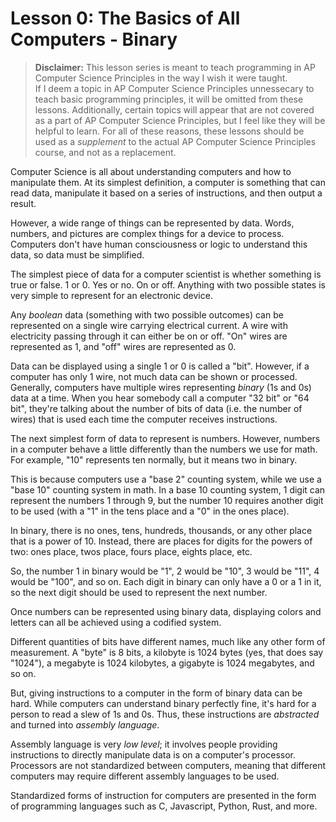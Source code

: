 # Lesson 0: The Basics of All Computers - Binary

> **Disclaimer:** This lesson series is meant to teach programming in AP Computer Science Principles in the way I wish it were taught.  
> If I deem a topic in AP Computer Science Principles unnessecary to teach basic programming principles, it will be omitted from these lessons.
> Additionally, certain topics will appear that are not covered as a part of AP Computer Science Principles, but I feel like they will be helpful to learn.
> For all of these reasons, these lessons should be used as a *supplement* to the actual AP Computer Science Principles course, and not as a replacement.  

Computer Science is all about understanding computers and how to manipulate them. At its simplest definition, a computer is something that can read data, manipulate it based on a series of instructions, and then output a result.  

However, a wide range of things can be represented by data. Words, numbers, and pictures are complex things for a device to process. Computers don't have human consciousness or logic to understand this data, so data must be simplified.  

The simplest piece of data for a computer scientist is whether something is true or false. 1 or 0. Yes or no. On or off. Anything with two possible states is very simple to represent for an electronic device.  

Any *boolean* data (something with two possible outcomes) can be represented on a single wire carrying electrical current. A wire with electricity passing through it can either be on or off. "On" wires are represented as 1, and "off" wires are represented as 0.  

Data can be displayed using a single 1 or 0 is called a "bit". However, if a computer has only 1 wire, not much data can be shown or processed. Generally, computers have multiple wires representing *binary* (1s and 0s) data at a time. When you hear somebody call a computer "32 bit" or "64 bit", they're talking about the number of bits of data (i.e. the number of wires) that is used each time the computer receives instructions.  

The next simplest form of data to represent is numbers. However, numbers in a computer behave a little differently than the numbers we use for math. For example, "10" represents ten normally, but it means two in binary.

This is because computers use a "base 2" counting system, while we use a "base 10" counting system in math. In a base 10 counting system, 1 digit can represent the numbers 1 through 9, but the number 10 requires another digit to be used (with a "1" in the tens place and a "0" in the ones place).  

In binary, there is no ones, tens, hundreds, thousands, or any other place that is a power of 10. Instead, there are places for digits for the powers of two: ones place, twos place, fours place, eights place, etc.  

So, the number 1 in binary would be "1", 2 would be "10", 3 would be "11", 4 would be "100", and so on. Each digit in binary can only have a 0 or a 1 in it, so the next digit should be used to represent the next number.  

Once numbers can be represented using binary data, displaying colors and letters can all be achieved using a codified system. 

Different quantities of bits have different names, much like any other form of measurement. A "byte" is 8 bits, a kilobyte is 1024 bytes (yes, that does say "1024"), a megabyte is 1024 kilobytes, a gigabyte is 1024 megabytes, and so on.  

But, giving instructions to a computer in the form of binary data can be hard. While computers can understand binary perfectly fine, it's hard for a person to read a slew of 1s and 0s. Thus, these instructions are *abstracted* and turned into *assembly language*.  

Assembly language is very *low level*; it involves people providing instructions to directly manipulate data is on a computer's processor. Processors are not standardized between computers, meaning that different computers may require different assembly languages to be used.  

Standardized forms of instruction for computers are presented in the form of programming languages such as C, Javascript, Python, Rust, and more. 
